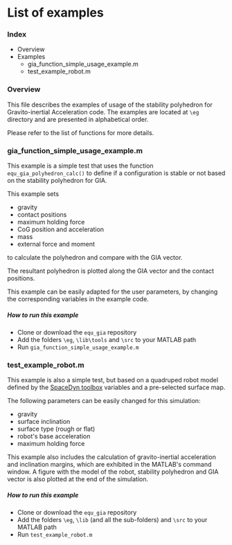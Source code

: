 # List of examples

### Index ###

* Overview
* Examples
  * gia_function_simple_usage_example.m
  * test_example_robot.m

### Overview ###

This file describes the examples of usage of the stability polyhedron for Gravito-inertial Acceleration code. The examples are located at `\eg` directory and are presented in alphabetical order.

Please refer to the list of functions for more details.

### gia_function_simple_usage_example.m ###

This example is a simple test that uses the function `equ_gia_polyhedron_calc()` to define if a configuration is stable or not based on the stability polyhedron for GIA. 

This example sets 

* gravity
* contact positions
* maximum holding force
* CoG position and acceleration
* mass
* external force and moment 

to calculate the polyhedron and compare with the GIA vector. 

The resultant polyhedron is plotted along the GIA vector and the contact positions.

This example can be easily adapted for the user parameters, by changing the corresponding variables in the example code.

##### How to run this example #####

* Clone or download the `equ_gia` repository
* Add the folders `\eg`, `\lib\tools` and `\src` to your MATLAB path
* Run `gia_function_simple_usage_example.m`

### test_example_robot.m ###

This example is also a simple test, but based on a quadruped robot model defined by the [SpaceDyn toolbox](http://www.astro.mech.tohoku.ac.jp/spacedyn/index.html) variables and a pre-selected surface map.

The following parameters can be easily changed for this simulation:

* gravity
* surface inclination
* surface type (rough or flat)
* robot's base acceleration
* maximum holding force

This example also includes the calculation of gravito-inertial acceleration and inclination margins, which are exhibited in the MATLAB's command window. A figure with the model of the robot, stability polyhedron and GIA vector is also plotted at the end of the simulation.

##### How to run this example #####

* Clone or download the `equ_gia` repository
* Add the folders `\eg`, `\lib` (and all the sub-folders) and `\src` to your MATLAB path
* Run `test_example_robot.m`
